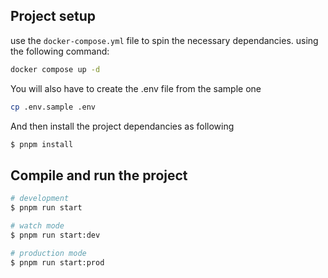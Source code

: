 ## Project setup

use the `docker-compose.yml` file to spin the necessary dependancies. using the following command:
```bash
docker compose up -d
```

You will also have to create the .env file from the sample one
```bash
cp .env.sample .env
```


And then install the project dependancies as following
```bash
$ pnpm install
```

## Compile and run the project

```bash
# development
$ pnpm run start

# watch mode
$ pnpm run start:dev

# production mode
$ pnpm run start:prod
```
